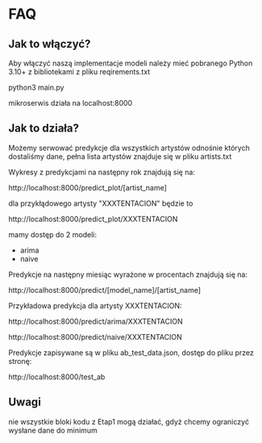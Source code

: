 # FAQ
## Jak to włączyć?
Aby włączyć naszą implementacje modeli należy mieć pobranego Python 3.10+ z bibliotekami z pliku reqirements.txt

python3 main.py

mikroserwis działa na localhost:8000

## Jak to działa?

Możemy serwować predykcje dla wszystkich artystów odnośnie których dostaliśmy dane, pełna lista artystów znajduje się w pliku artists.txt

Wykresy z predykcjami na następny rok znajdują się na:

http://localhost:8000/predict_plot/[artist_name]

dla przykłądowego artysty "XXXTENTACION" będzie to

http://localhost:8000/predict_plot/XXXTENTACION

mamy dostęp do 2 modeli:
- arima
- naive

Predykcje na następny miesiąc wyrażone w procentach znajdują się na:

http://localhost:8000/predict/[model_name]/[artist_name]

Przykładowa predykcja dla artysty XXXTENTACION:

http://localhost:8000/predict/arima/XXXTENTACION

http://localhost:8000/predict/naive/XXXTENTACION

Predykcje zapisywane są w pliku ab_test_data.json, dostęp do pliku przez stronę:

http://localhost:8000/test_ab

## Uwagi

nie wszystkie bloki kodu z Etap1 mogą działać, gdyż chcemy ograniczyć wysłane dane do minimum
